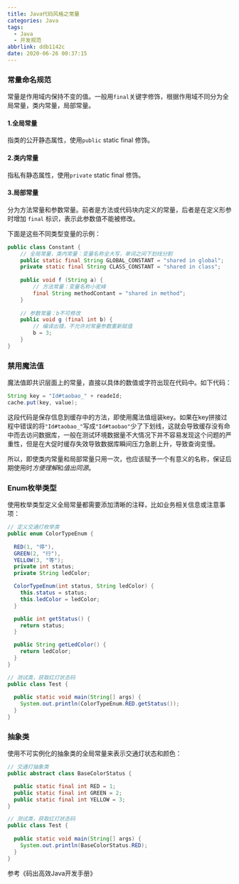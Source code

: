```yaml
---
title: Java代码风格之常量
categories: Java
tags:
  - Java
  - 开发规范
abbrlink: ddb1142c
date: 2020-06-26 00:37:15
---
```


### 常量命名规范

常量是作用域内保持不变的值。一般用`final`关键字修饰，根据作用域不同分为全局常量，类内常量，局部常量。

#### 1.全局常量

指类的公开静态属性，使用`public` static final 修饰。

#### 2.类内常量

指私有静态属性，使用`private` static final 修饰。

#### 3.局部常量

分为方法常量和参数常量。前者是方法或代码块内定义的常量，后者是在定义形参时增加 `final` 标识，表示此参数值不能被修改。

下面是这些不同类型变量的示例：

```java
public class Constant {
    // 全局常量，类内常量：变量名称全大写，单词之间下划线分割
    public static final String GLOBAL_CONSTANT = "shared in global";
    private static final String CLASS_CONSTANT = "shared in class";
    
    public void f (String a) {
        // 方法常量：变量名称小驼峰
        final String methodContant = "shared in method";
    }
    
    // 参数常量：b不可修改
    public void g (final int b) {
        // 编译出错，不允许对常量参数重新赋值
        b = 3;
    }
}
```

### 禁用魔法值

魔法值即共识层面上的常量，直接以具体的数值或字符出现在代码中。如下代码：

```java
String key = "Id#taobao_" + readeId;
cache.put(key, value);
```

这段代码是保存信息到缓存中的方法，即使用魔法值组装key。如果在key拼接过程中错误的将`"Id#taobao_"`写成`"Id#taobao"`少了下划线，这就会导致缓存没有命中而去访问数据库，一般在测试环境数据量不大情况下并不容易发现这个问题的严重性，但是在大促时缓存失效导致数据库瞬间压力急剧上升，导致查询变慢。

所以，即使类内常量和局部常量只用一次，也应该赋予一个有意义的名称，保证后期使用时*方便理解*和*值出同源*。

### Enum枚举类型

使用枚举类型定义全局常量都需要添加清晰的注释，比如业务相关信息或注意事项：

```java
// 定义交通灯枚举类
public enum ColorTypeEnum {
    
  RED(1, "停"),
  GREEN(2, "行"),
  YELLOW(3, "等");
  private int status;
  private String ledColor;

  ColorTypeEnum(int status, String ledColor) {
    this.status = status;
    this.ledColor = ledColor;
  }

  public int getStatus() {
    return status;
  }

  public String getLedColor() {
    return ledColor;
  }
}

// 测试类，获取红灯状态码
public class Test {
    
  public static void main(String[] args) {
    System.out.println(ColorTypeEnum.RED.getStatus());
  }
}
```

### 抽象类

使用不可实例化的抽象类的全局常量来表示交通灯状态和颜色：

```java
// 交通灯抽象类
public abstract class BaseColorStatus {

  public static final int RED = 1;
  public static final int GREEN = 2;
  public static final int YELLOW = 3;
}

// 测试类，获取红灯状态码
public class Test {
    
  public static void main(String[] args) {
    System.out.println(BaseColorStatus.RED);
  }
}
```



参考《码出高效Java开发手册》